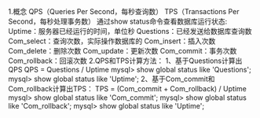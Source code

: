 1.概念
    QPS（Queries Per Second，每秒查询数）  TPS（Transactions Per Second，每秒处理事务数）
    通过show status命令查看数据库运行状态:
    Uptime：服务器已经运行的时间，单位秒
    Questions：已经发送给数据库查询数
    Com_select：查询次数，实际操作数据库的
    Com_insert：插入次数
    Com_delete：删除次数
    Com_update：更新次数
    Com_commit：事务次数
    Com_rollback：回滚次数
2.QPS和TPS计算方法：
    1、基于Questions计算出QPS
        QPS = Questions / Uptime
        mysql> show global status like 'Questions';
        mysql> show global status like 'Uptime';
    2、基于Com_commit和Com_rollback计算出TPS：
        TPS = (Com_commit + Com_rollback) / Uptime
        mysql> show global status like 'Com_commit';
        mysql> show global status like 'Com_rollback';
        mysql> show global status like 'Uptime';

